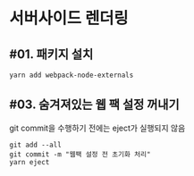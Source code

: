 # 서버사이드 렌더링

## #01. 패키지 설치

```shell
yarn add webpack-node-externals
```

## #03. 숨겨져있는 웹 팩 설정 꺼내기

git commit을 수행하기 전에는 eject가 실행되지 않음

```shell
git add --all
git commit -m "웹팩 설정 전 초기화 처리"
yarn eject
```
